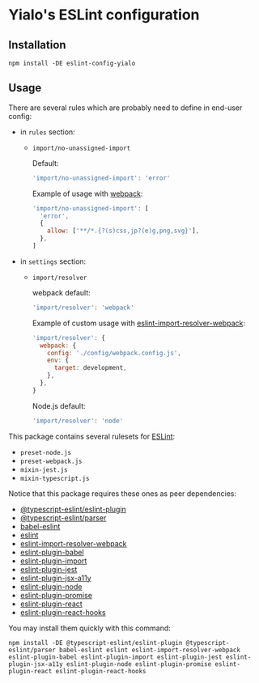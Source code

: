 # Yialo's ESLint configuration

## Installation

```shell
npm install -DE eslint-config-yialo
```

## Usage

There are several rules which are probably need to define in end-user config:

* in `rules` section:
  * `import/no-unassigned-import`

    Default:

    ```js
    'import/no-unassigned-import': 'error'
    ```

    Example of usage with [webpack](https://webpack.js.org/):

    ```js
    'import/no-unassigned-import': [
      'error',
      {
        allow: ['**/*.{?(s)css,jp?(e)g,png,svg}'],
      },
    ]
    ```

* in `settings` section:
  * `import/resolver`

    webpack default:

    ```js
    'import/resolver': 'webpack'
    ```

    Example of custom usage with [eslint-import-resolver-webpack](https://www.npmjs.com/package/eslint-import-resolver-webpack):

    ```js
    'import/resolver': {
      webpack: {
        config: './config/webpack.config.js',
        env: {
          target: development,
        },
      },
    }
    ```

    Node.js default:

    ```js
    'import/resolver': 'node'
    ```

This package contains several rulesets for [ESLint](https://github.com/eslint/eslint):

* `preset-node.js`
* `preset-webpack.js`
* `mixin-jest.js`
* `mixin-typescript.js`

<!-- * `base`: for plain CSS and CSS Modules
* `scss`: for SCSS syntax only
* `full`: both of previous ones

If you've installed `stylelint-config-yialo` locally within your project, declare your stylelint config extension:

* For full ruleset use:

    ```json
    {
      "extends": "stylelint-config-yialo"
    }
    ```

* For base ruleset use:

    ```json
    {
      "extends": "stylelint-config-yialo/base"
    }
    ```

* For SCSS-only ruleset use:

    ```json
    {
      "extends": "stylelint-config-yialo/scss"
    }
    ``` -->
  
Notice that this package requires these ones as peer dependencies:

* [@typescript-eslint/eslint-plugin](https://www.npmjs.com/package/@typescript-eslint/eslint-plugin)
* [@typescript-eslint/parser](https://www.npmjs.com/package/@typescript-eslint/parser)
* [babel-eslint](https://www.npmjs.com/package/babel-eslint)
* [eslint](https://www.npmjs.com/package/eslint)
* [eslint-import-resolver-webpack](https://www.npmjs.com/package/eslint-import-resolver-webpack)
* [eslint-plugin-babel](https://www.npmjs.com/package/eslint-plugin-babel)
* [eslint-plugin-import](https://www.npmjs.com/package/eslint-plugin-import)
* [eslint-plugin-jest](https://www.npmjs.com/package/eslint-plugin-jest)
* [eslint-plugin-jsx-a11y](https://www.npmjs.com/package/eslint-plugin-jsx-a11y)
* [eslint-plugin-node](https://www.npmjs.com/package/eslint-plugin-node)
* [eslint-plugin-promise](https://www.npmjs.com/package/eslint-plugin-promise)
* [eslint-plugin-react](https://www.npmjs.com/package/eslint-plugin-react)
* [eslint-plugin-react-hooks](https://www.npmjs.com/package/eslint-plugin-react-hooks)

You may install them quickly with this command:

```shell
npm install -DE @typescript-eslint/eslint-plugin @typescript-eslint/parser babel-eslint eslint eslint-import-resolver-webpack eslint-plugin-babel eslint-plugin-import eslint-plugin-jest eslint-plugin-jsx-a11y eslint-plugin-node eslint-plugin-promise eslint-plugin-react eslint-plugin-react-hooks
```
